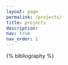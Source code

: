 ```yaml
---
layout: page
permalink: /projects/
title: projects
description: 
nav: true
nav_order: 2
---
```


<!-- _pages/publications.md -->
<div class="publications">

{% bibliography %}

</div>

